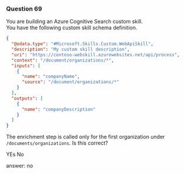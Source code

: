 ### Question 69

You are building an Azure Cognitive Search custom skill.  
You have the following custom skill schema definition.

```json
{
  "@odata.type": "#Microsoft.Skills.Custom.WebApiSkill",
  "description": "My custom skill description",
  "uri": "https://contoso-webskill.azurewebsites.net/api/process",
  "context": "/document/organizations/*",
  "inputs": [
    {
      "name": "companyName",
      "source": "/document/organizations/*"
    }
  ],
  "outputs": [
    {
      "name": "companyDescription"
    }
  ]
}

```

The enrichment step is called only for the first organization under `/documents/organizations`. Is this correct?

YEs
No

answer: no

